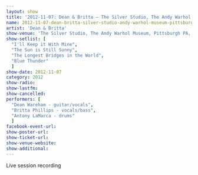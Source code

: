 ```yaml
---
layout: show
title: '2012-11-07: Dean & Britta – The Silver Studio, The Andy Warhol Museum, Pittsburgh, PA, USA'
name: 2012-11-07-dean-britta-silver-studio-andy-warhol-museum-pittsburgh-pa-usa
artist: 'Dean & Britta'
show-venue: 'The Silver Studio, The Andy Warhol Museum, Pittsburgh PA, USA'
show-setlist: [
  "I'll Keep it With Mine",
  "The Sun is Still Sunny",
  "The Longest Bridges in the World",
  "Blue Thunder"
  ]
show-date: 2012-11-07
category: 2012
show-radio: 
show-lastfm: 
show-cancelled: 
performers: [
  "Dean Wareham - guitar/vocals",
  "Britta Phillips - vocals/bass",
  "Antony LaMarca - drums"
  ]
facebook-event-url: 
show-poster-url: 
show-ticket-url: 
show-venue-website: 
show-additional: 
---
```

Live session recording